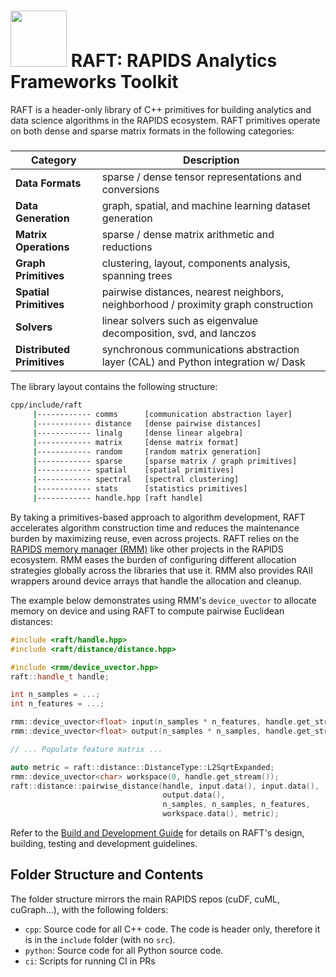 # <div align="left"><img src="https://rapids.ai/assets/images/rapids_logo.png" width="90px"/>&nbsp;RAFT: RAPIDS Analytics Frameworks Toolkit</div>

RAFT is a header-only library of C++ primitives for building analytics and data science algorithms in the RAPIDS ecosystem. RAFT primitives operate on both dense and sparse matrix formats in the following categories:
#####
| Category | Description |
| --- | --- |
| **Data Formats** | sparse / dense tensor representations and conversions |
| **Data Generation** | graph, spatial, and machine learning dataset generation |
| **Matrix Operations** | sparse / dense matrix arithmetic and reductions |
| **Graph Primitives** | clustering, layout, components analysis, spanning trees |
| **Spatial Primitives** | pairwise distances, nearest neighbors, neighborhood / proximity graph construction |
| **Solvers** | linear solvers such as eigenvalue decomposition, svd, and lanczos |
| **Distributed Primitives** | synchronous communications abstraction layer (CAL) and Python integration w/ Dask |

The library layout contains the following structure:
```bash
cpp/include/raft
     |------------ comms      [communication abstraction layer]
     |------------ distance   [dense pairwise distances]
     |------------ linalg     [dense linear algebra]
     |------------ matrix     [dense matrix format]
     |------------ random     [random matrix generation]
     |------------ sparse     [sparse matrix / graph primitives]
     |------------ spatial    [spatial primitives]
     |------------ spectral   [spectral clustering]
     |------------ stats      [statistics primitives]
     |------------ handle.hpp [raft handle]
```

By taking a primitives-based approach to algorithm development, RAFT accelerates algorithm construction time and reduces
the maintenance burden by maximizing reuse, even across projects. RAFT relies on the [RAPIDS memory manager (RMM)](https://github.com/rapidsai/rmm) 
like other projects in the RAPIDS ecosystem. RMM eases the burden of configuring different allocation strategies globally 
across the libraries that use it. RMM also provides RAII wrappers around device arrays that handle the allocation and cleanup.

The example below demonstrates using RMM's `device_uvector` to allocate memory on device and using RAFT to compute
pairwise Euclidean distances:
```c++
#include <raft/handle.hpp>
#include <raft/distance/distance.hpp>

#include <rmm/device_uvector.hpp>
raft::handle_t handle;

int n_samples = ...;
int n_features = ...;

rmm::device_uvector<float> input(n_samples * n_features, handle.get_stream());
rmm::device_uvector<float> output(n_samples * n_samples, handle.get_stream());

// ... Populate feature matrix ...

auto metric = raft::distance::DistanceType::L2SqrtExpanded;
rmm::device_uvector<char> workspace(0, handle.get_stream());
raft::distance::pairwise_distance(handle, input.data(), input.data(),
                                  output.data(),
                                  n_samples, n_samples, n_features,
                                  workspace.data(), metric);
```

Refer to the [Build and Development Guide](BUILD.md) for details on RAFT's design, building, testing and development guidelines.

## Folder Structure and Contents

The folder structure mirrors the main RAPIDS repos (cuDF, cuML, cuGraph...), with the following folders:

- `cpp`: Source code for all C++ code. The code is header only, therefore it is in the `include` folder (with no `src`).
- `python`: Source code for all Python source code.
- `ci`: Scripts for running CI in PRs


